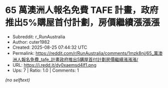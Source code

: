 # 65 萬澳洲人報名免費 TAFE 計畫，政府推出5%購屋首付計劃，房價繼續漲漲漲

- Subreddit: r_RunAustralia
- Author: cuter1982
- Created: 2025-08-25 07:44:32 UTC
- Permalink: https://reddit.com/r/RunAustralia/comments/1mzk8nj/65_萬澳洲人報名免費_tafe_計畫政府推出5購屋首付計劃房價繼續漲漲漲/
- URL: https://i.redd.it/dy0xaemsd4lf1.png
- Ups: 7 | Ratio: 1.0 | Comments: 1

_(no selftext)_
